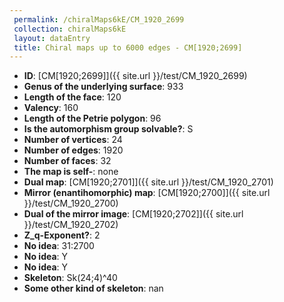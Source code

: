```yaml
--- 
 permalink: /chiralMaps6kE/CM_1920_2699 
 collection: chiralMaps6kE
 layout: dataEntry
 title: Chiral maps up to 6000 edges - CM[1920;2699]
---
```


- **ID**: [CM[1920;2699]]({{ site.url }}/test/CM_1920_2699)
- **Genus of the underlying surface**: 933
- **Length of the face**: 120
- **Valency**: 160
- **Length of the Petrie polygon**: 96
- **Is the automorphism group solvable?**: S
- **Number of vertices**: 24
- **Number of edges**: 1920
- **Number of faces**: 32
- **The map is self-**: none
- **Dual map**: [CM[1920;2701]]({{ site.url }}/test/CM_1920_2701)
- **Mirror (enantihomorphic) map**: [CM[1920;2700]]({{ site.url }}/test/CM_1920_2700)
- **Dual of the mirror image**: [CM[1920;2702]]({{ site.url }}/test/CM_1920_2702)
- **Z_q-Exponent?**: 2
- **No idea**:  31:2700
- **No idea**: Y
- **No idea**: Y
- **Skeleton**: Sk(24;4)^40
- **Some other kind of skeleton**: nan
